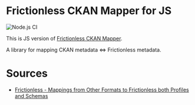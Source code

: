 # Frictionless CKAN Mapper for JS

![Node.js CI](https://github.com/datopian/frictionless-ckan-mapper-js/workflows/Node.js%20CI/badge.svg)

This is JS version of [Frictionless CKAN Mapper](https://github.com/frictionlessdata/frictionless-ckan-mapper).

A library for mapping CKAN metadata <=> Frictionless metadata.

# Sources

- [Frictionless - Mappings from Other Formats to Frictionless both Profiles and Schemas](https://docs.google.com/spreadsheets/d/1XdqGTFni5Jfs8AMbcbfsP7m11h9mOHS0eDtUZtqGVSg/edit#gid=1925460244)
